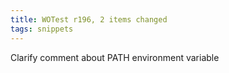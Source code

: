```yaml
---
title: WOTest r196, 2 items changed
tags: snippets
---
```


Clarify comment about PATH environment variable
